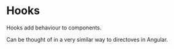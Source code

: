 # Hooks

Hooks add behaviour to components.

Can be thought of in a very similar way to directoves in Angular.
